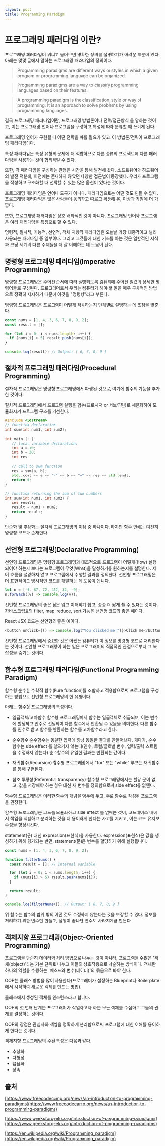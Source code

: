 ```yaml
---
layout: post
title: Programming Paradigm
---
```


# 프로그래밍 패러다임 이란?

프로그래밍 패러다임이 뭐냐고 물어보면 명확한 정의를 설명하기가 어려운 부분이 있다. 아래는 몇몇 글에서 말하는 프로그래밍 패러다임의 정의이다.

> Programming paradigms are different ways or styles in which a given program or programming language can be organized.

> Programming paradigms are a way to classify programming languages based on their features.

> A programming paradigm is the classification, style or way of programming. It is an approach to solve problems by using programming languages.

결국 프로그래밍 패러다임이란, 프로그래밍 방법론이나 전략/접근방식 을 말하는 것이고, 이는 프로그래밍 언어나 프로그램을 구성하고,특성에 따라 분류할 때 쓰이게 된다.

프로그래밍 언어가 구현될 때 어떤 전략을 따를 필요가 있고, 이 방법론/전략이 프로그래밍 패러다임이다.

특정 패러다임은 특정 유형의 문제에 더 적합하므로 다른 종류의 프로젝트에 다른 패러다임을 사용하는 것이 합리적일 수 있다.

또한, 각 패러다임을 구성하는 관행은 시간을 통해 발전해 왔다. 소프트웨어와 하드웨어의 발전 덕분에, 이전에는 존재하지 않았던 다양한 접근법이 등장했다. 우리가 프로그램을 작성하고 구조화할 때 선택할 수 있는 많은 옵션이 있다는 것이다.

프로그래밍 패러다임은 언어나 도구가 아니다. 패러다임으로는 어떤 것도 만들 수 없다. 프로그래밍 패러다임은 많은 사람들이 동의하고 따르고 확장해 온, 이상과 지침에 더 가깝다.

또한, 프로그래밍 패러다임은 상호 배타적인 것이 아니다. 프로그래밍 언어와 프로그램은 여러 패러다임을 특징으로 할 수 있다.

명령적, 절차적, 기능적, 선언적, 객체 지향적 패러다임은 오늘날 가장 대중적이고 널리 사용되는 패러다임 중 일부이다. 그리고 그것들에 대한 기초를 아는 것은 일반적인 지식과 코딩 세계의 다른 주제들을 더 잘 이해하는 데 도움이 된다.

## 명령형 프로그래밍 패러다임(Imperative Programming)

명령형 프로그래밍은 주어진 순서에 따라 실행되도록 컴퓨터에 주어진 일련의 상세한 명령어들로 구성된다. 프로그래머로서 우리는 컴퓨터가 해야 할 일을 매우 구체적인 방법으로 정확히 지시하기 때문에 이것을 "명령형"라고 부른다.

명령형 프로그래밍은 프로그램이 어떻게 작동하는지 단계별로 설명하는 데 초점을 맞춘다.

```javascript
const nums = [1, 4, 3, 6, 7, 8, 9, 2];
const result = [];

for (let i = 0; i < nums.length; i++) {
  if (nums[i] > 5) result.push(nums[i]);
}

console.log(result); // Output: [ 6, 7, 8, 9 ]
```

## 절차적 프로그래밍 패러다임(Procedural Programming)

절차적 프로그래밍은 명령형 프로그래밍에서 파생된 것으로, 여기에 함수의 기능을 추가한 것이다.

절차적 프로그래밍에서 프로그램 실행을 함수(프로시저 or 서브루틴)로 세분화하여 모듈화시켜 프로그램 구조를 개선한다.

```c++
#include <iostream> 
// function declaration 
int sum(int num1, int num2); 
 
int main () { 
   // local variable declaration: 
   int a = 10; 
   int b = 20; 
   int res; 
 
   // call to sum function 
   res = sum(a, b); 
   std::cout << a << "+" << b << "=" << res << std::endl; 
   return 0; 
} 
 
// function returning the sum of two numbers 
int sum(int num1, int num2) { 
   int result; 
   result = num1 + num2; 
   return result; 
} 
```

단순화 및 추상화는 절차적 프로그래밍의 이점 중 하나이다. 하지만 함수 안에는 여전히 명령형 코드가 존재한다.

## 선언형 프로그래밍(Declarative Programming)

선언형 프로그래밍은 명령형 프로그래밍과 대조적으로 프로그램이 어떻게(How) 실행되어야 하는지 보다는 프로그램이 무엇(What)을 달성하기를 원하는지를 설명한다.
제어 흐름을 설명하지 않고 프로그램에서 수행할 결과를 정의한다. 선언형 프로그래밍은 더 표현적이고 명시적인 코드를 개발하는 데 도움이 됩니다.

```javascript
let n = [-9, 87, 72, 452, 32, -9];
n.forEach((v) => console.log(v));
```

선언형 프로그래밍의 좋은 점은 읽고 이해하기 쉽고, 종종 더 짧게 쓸 수 있다는 것이다. 자바스크립트의 filter, map, reduce, sort 기능은 선언형 코드의 좋은 예이다.

React JSX 코드는 선언형의 좋은 예이다.

```javascript
<button onClick={() => console.log("You clicked me!")}>Click me</button>
```

선언형 프로그래밍에서 중요한 것은 어쨌든 컴퓨터가 이 정보를 명령형 코드로 처리한다는 것이다.
선언형 프로그래밍이 하는 일은 프로그래머의 직접적인 관점으로부터 그 복잡성을 숨기는 것이다.

## 함수형 프로그래밍 패러다임(Functional Programming Paradigm)

함수형 순수한 수학적 함수(Pure function)를 조합하고 적용함으로써 프로그램을 구성하는 방법으로 선언형 프로그래밍의 한 유형이다.

아래는 함수형 프로그래밍의 특성이다.

- 일급객체/고차함수
  함수형 프로그래밍에서 함수는 일급객체로 취급되며, 이는 변수에 할당되고 인수로 전달되며 다른 함수에서 반환될 수 있음을 의미한다. 다른 함수를 인수로 받고 함수를 반환하는 함수를 고차함수라고 한다.

- 순수함수
  순수함수는 동일한 입력에 항상 동일한 결과를 만들어낸다. 게다가, 순수함수는 side effect 를 일으키지 않는다(인수, 로컬/글로벌 변수, 입력/출력 스트림을 수정하지 않는다)
  순수함수의 유일한 결과는 반환되는 값이다.

- 재귀함수(Recursion)
  함수형 프로그래밍에서 "for" 또는 "while" 루프는 재귀함수를 통해 구현된다.

- 참조 투명성(Referential transparency)
  함수형 프로그래밍에서는 할당 문이 없고, 값을 저장해야 하는 경우 대신 새 변수를 정의함으로써 side effect를 없앤다.

함수형 프로그래밍은 이러한 함수의 개념을 염두에 두고, 주로 함수로 작성된 프로그램을 권장한다.

함수형 프로그래밍은 코드를 모듈화하고 side effect 를 없애는 것이, 코드베이스 내에서 책임을 식별하고 분리하는 것을 더 용이하게 한다는 사고를 지키고, 이는 코드 유지보수성을 향상시킨다.

statement(문) 대신 expression(표현식)을 사용한다. expression(표현식)은 값을 생성하기 위해 평가되는 반면, statement(문)은 변수를 할당하기 위해 실행됩니다.

```javascript
const nums = [1, 4, 3, 6, 7, 8, 9, 2];

function filterNums() {
  const result = []; // Internal variable

  for (let i = 0; i < nums.length; i++) {
    if (nums[i] > 5) result.push(nums[i]);
  }

  return result;
}

console.log(filterNums()); // Output: [ 6, 7, 8, 9 ]
```

위 함수는 함수의 범위 밖의 어떤 것도 수정하지 않는다는 것을 보장할 수 있다. 정보를 처리하기 위한 변수만 만들고, 실행이 끝나면 변수도 사라지게끔 만든다.

## 객체지향 프로그래밍(Object-Oriented Programming)

프로그램을 단순히 데이터와 처리 방법으로 나누는 것이 아니라, 프로그램을 수많은 '객체(object)'라는 기본 단위로 나누고 이들의 상호작용으로 서술하는 방식이다. 객체란 하나의 역할을 수행하는 '메소드와 변수(데이터)'의 묶음으로 봐야 한다.

OOP는 클래스 방법을 많이 사용한다(프로그래머가 설정하는 Blueprint나 Boilerplate에서 시작하여 새로운 객체를 만드는 방법).

클래스에서 생성된 객체를 인스턴스라고 합니다.

OOP의 첫 번째 단계는 프로그래머가 작업하고자 하는 모든 객체를 수집하고 그들의 관계를 결정하는 것이다.

OOP의 장점은 관심사와 책임을 명확하게 분리함으로써 프로그램에 대한 이해를 용이하게 한다는 것이다.

객체지향 프로그래밍의 주된 특성은 다음과 같다.

- 추상화
- 다형성
- 캡슐화
- 상속

## 출처

[https://www.freecodecamp.org/news/an-introduction-to-programming-paradigms](https://www.freecodecamp.org/news/an-introduction-to-programming-paradigms)

[https://www.geeksforgeeks.org/introduction-of-programming-paradigms](https://www.geeksforgeeks.org/introduction-of-programming-paradigms)

[https://en.wikipedia.org/wiki/Programming_paradigm](https://en.wikipedia.org/wiki/Programming_paradigm)
